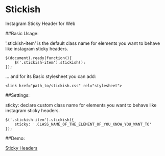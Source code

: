 Stickish
========

Instagram Sticky Header for Web

##Basic Usage:

'.stickish-item' is the default class name for elements you want to behave like instagram sticky headers.

    $(document).ready(function(){
        $('.stickish-item').stickish();
    });

... and for its Basic stylesheet you can add:

    <link href="path_to/stickish.css" rel="stylesheet">

##Settings:

sticky: declare custom class name for elements you want to behave like instagram sticky headers.
    
    $('.stickish-item').stickish({
        sticky: '.CLASS_NAME_OF_THE_ELEMENT_OF_YOU_KNOW_YOU_WANT_TO'
    });

##Demo:

[Sticky Headers](http://mugetsu.github.io/stickish/)
